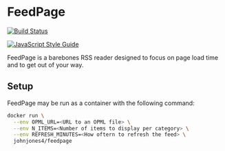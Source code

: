 # FeedPage

[![Build Status](https://travis-ci.org/johnjones4/FeedPage.svg?branch=master)](https://travis-ci.org/johnjones4/FeedPage)

[![JavaScript Style Guide](https://cdn.rawgit.com/standard/standard/master/badge.svg)](https://github.com/standard/standard)

FeedPage is a barebones RSS reader designed to focus on page load time and to get out of your way.

## Setup

FeedPage may be run as a container with the following command:

```sh
docker run \
  --env OPML_URL=<URL to an OPML file> \
  --env N_ITEMS=<Number of items to display per category> \
  --env REFRESH_MINUTES=<How oftern to refresh the feed> \
  johnjones4/feedpage
```
